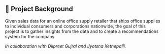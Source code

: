 ## :pushpin: Project Background  
Given sales data for an online office supply retailer that ships office supplies to individual consumers and corporations nationwide, the goal of this project is to gather insights from the data and to create a recommendations system for the company.

<i>In collaboration with Dilpreet Gujral and Jyotsna Kethepalli.</i>  
